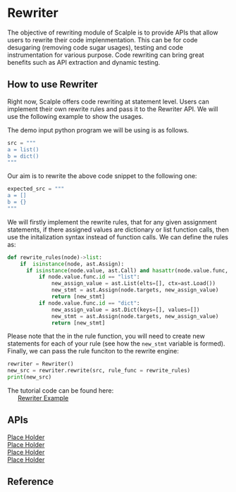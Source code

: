 # Rewriter

The objective of  rewriting module of Scalple is to provide APIs that allow users to rewrite their code implenmentation. This can be
for code desugaring (removing code sugar usages), testing and code instrumentation for various purpose. Code rewriting can bring great benefits such as API extraction and dynamic testing.


## How to use Rewriter
Right now, Scalple offers code rewriting at statement level. Users can implement their own rewrite rules and pass it to the Rewriter API. We will use the following example to show the usages. 

The demo input python program we will be using is as follows.
```python
src = """
a = list()
b = dict()
"""
```
Our aim is to rewrite the above code snippet to the following one:

```python
expected_src = """
a = []
b = {}
"""
```

We will firstly implement the rewrite rules, that for any given assignment statements, if there assigned values are dictionary or list function calls, then use the initalization syntax instead of function calls. We can define the rules as:

```python
def rewrite_rules(node)->list:
    if  isinstance(node, ast.Assign):
      if isinstance(node.value, ast.Call) and hasattr(node.value.func, "id"):
          if node.value.func.id == "list":
              new_assign_value = ast.List(elts=[], ctx=ast.Load())
              new_stmt = ast.Assign(node.targets, new_assign_value)
              return [new_stmt]
          if node.value.func.id == "dict":
              new_assign_value = ast.Dict(keys=[], values=[])
              new_stmt = ast.Assign(node.targets, new_assign_value)
              return [new_stmt]   
```
Please note that the in the rule function, you will need to create new statements for each of your rule (see how the `new_stmt` variable is formed). Finally, we can pass the rule funciton to the rewrite engine:

```python
rewriter = Rewriter()
new_src = rewriter.rewrite(src, rule_func = rewrite_rules)
print(new_src)
```

The tutorial code can be found here:\
&nbsp;&nbsp;&nbsp;&nbsp;&nbsp;&nbsp;[Rewriter Example](https://github.com/SMAT-Lab/Scalpel/blob/scalpel-dev/examples/rewriter_example.py)

## APIs
[Place Holder](placeholder.com)\
[Place Holder](placeholder.com)\
[Place Holder](placeholder.com)\
[Place Holder](placeholder.com)

## Reference
